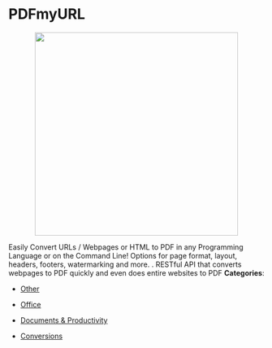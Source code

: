 # PDFmyURL

<p align="center">
    <img width="400" src="https://raw.githubusercontent.com/awesome-apis/awesome-apis/apis/pdfmyurl/logo_256x256.png" />
</p>


Easily Convert URLs / Webpages or HTML to PDF in any Programming Language or on the Command Line! Options for page format, layout, headers, footers, watermarking and more. . RESTful API that converts webpages to PDF quickly and even does entire websites to PDF
**Categories**:

- [Other](https://github/awesome-apis/awesome-apis#other)

- [Office](https://github/awesome-apis/awesome-apis#office)

- [Documents & Productivity](https://github/awesome-apis/awesome-apis#documents-and-productivity)

- [Conversions](https://github/awesome-apis/awesome-apis#conversions)






